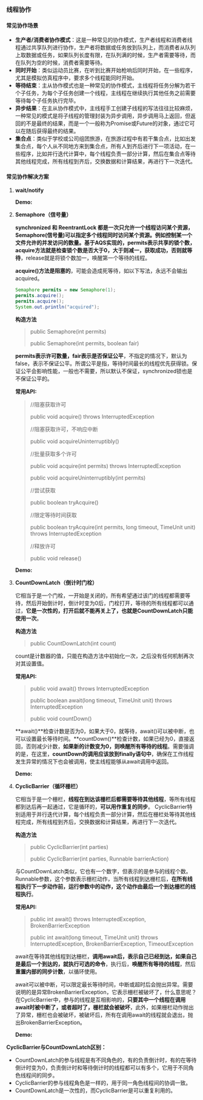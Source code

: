 ### 线程协作

#### 常见协作场景

- **生产者/消费者协作模式**：这是一种常见的协作模式，生产者线程和消费者线程通过共享队列进行协作，生产者将数据或任务放到队列上，而消费者从队列上取数据或任务，如果队列长度有限，在队列满的时候，生产者需要等待，而在队列为空的时候，消费者需要等待。
- **同时开始**：类似运动员比赛，在听到比赛开始枪响后同时开始，在一些程序，尤其是模拟仿真程序中，要求多个线程能同时开始。
- **等待结束**：主从协作模式也是一种常见的协作模式，主线程将任务分解为若干个子任务，为每个子任务创建一个线程，主线程在继续执行其他任务之前需要等待每个子任务执行完毕。
- **异步结果**：在主从协作模式中，主线程手工创建子线程的写法往往比较麻烦，一种常见的模式是将子线程的管理封装为异步调用，异步调用马上返回，但返回的不是最终的结果，而是一个一般称为Promise或Future的对象，通过它可以在随后获得最终的结果。
- **集合点**：类似于学校或公司组团旅游，在旅游过程中有若干集合点，比如出发集合点，每个人从不同地方来到集合点，所有人到齐后进行下一项活动，在一些程序，比如并行迭代计算中，每个线程负责一部分计算，然后在集合点等待其他线程完成，所有线程到齐后，交换数据和计算结果，再进行下一次迭代。

#### 常见协作解决方案

1. **wait/notify**

   **Demo:**

   >
   >
   >

2. **Semaphore（信号量）**

   **synchronized 和 ReentrantLock 都是一次只允许一个线程访问某个资源，Semaphore(信号量)可以指定多个线程同时访问某个资源。**例如控制某一个文件允许的并发访问的数量。**基于AQS实现**的，**permits表示共享的锁个数**，acquire方法就是检查锁个数是否大于0，大于则减一，获取成功，否则就**等待**，release就是将锁个数加一，唤醒第一个等待的线程。

   **acquire()方法是阻塞的**，可能会造成死等待，如以下写法，永远不会输出acquired。

   ```java
   Semaphore permits = new Semaphore(1);
   permits.acquire();
   permits.acquire();
   System.out.println("acquired");
   ```

   **构造方法**

   >public Semaphore(int permits)
   >
   >public Semaphore(int permits, boolean fair)

   **permits表示许可数量，fair表示是否保证公平**，不指定的情况下，默认为false，表示不保证公平。所谓公平是指，等待时间最长的线程优先获得锁。保证公平会影响性能，一般也不需要，所以默认不保证，synchronized锁也是不保证公平的。

   **常用API:**

   >//阻塞获取许可
   >
   >public void acquire() throws InterruptedException
   >
   >//阻塞获取许可，不响应中断
   >
   >public void acquireUninterruptibly()
   >
   >//批量获取多个许可
   >
   >public void acquire(int permits) throws InterruptedException
   >
   >public void acquireUninterruptibly(int permits)
   >
   >//尝试获取
   >
   >public boolean tryAcquire()
   >
   >//限定等待时间获取
   >
   >public boolean tryAcquire(int permits, long timeout, TimeUnit unit) throws InterruptedException
   >
   >//释放许可
   >
   >public void release()

   **Demo:**

   >
   >
   >

3. **CountDownLatch（倒计时门栓）**

   它相当于是一个门栓，一开始是关闭的，所有希望通过该门的线程都需要等待，然后开始倒计时，倒计时变为0后，门栓打开，等待的所有线程都可以通过，**它是一次性的，打开后就不能再关上了，也就是CountDownLatch只能使用一次**。

   **构造方法**

   > public CountDownLatch(int count)

   count是计数器的值，只能在构造方法中初始化一次，之后没有任何机制再次对其设置值。

   **常用API:**

   > public void await() throws InterruptedException
   >
   > public boolean await(long timeout, TimeUnit unit) throws InterruptedException
   >
   > public void countDown() 

   **await()**检查计数是否为0，如果大于0，就等待，await()可以被中断，也可以设置最长等待时间。**countDown()**检查计数，如果已经为0，直接返回，否则减少计数，**如果新的计数变为0，则唤醒所有等待的线程**。需要强调的是，在这里，**countDown的调用应该放到finally语句中**，确保在工作线程发生异常的情况下也会被调用，使主线程能够从await调用中返回。

   **Demo:**

   >
   >
   >

4. **CyclicBarrier（循环栅栏）**

   它相当于是一个栅栏，**线程在到达该栅栏后都需要等待其他线程**，等所有线程都到达后再一起通过，它是循环的，**可以用作重复的同步**。 CyclicBarrier特别适用于并行迭代计算，每个线程负责一部分计算，然后在栅栏处等待其他线程完成，所有线程到齐后，交换数据和计算结果，再进行下一次迭代。

   **构造方法**

   >public CyclicBarrier(int parties)
   >
   >public CyclicBarrier(int parties, Runnable barrierAction)

   与CountDownLatch类似，它也有一个数字，但表示的是参与的线程个数。Runnable参数，这个参数表示栅栏动作，当所有线程到达栅栏后，**在所有线程执行下一步动作前，运行参数中的动作，这个动作由最后一个到达栅栏的线程执行**。

   **常用API:**

   >public int await() throws InterruptedException, BrokenBarrierException
   >
   >public int await(long timeout, TimeUnit unit) throws InterruptedException, BrokenBarrierException, TimeoutException

   await在等待其他线程到达栅栏，**调用await后，表示自己已经到达，如果自己是最后一个到达的，就执行可选的命令**，执行后，**唤醒所有等待的线程**，然后**重置内部的同步计数**，以循环使用。

   await可以被中断，可以限定最长等待时间，中断或超时后会抛出异常。需要说明的是异常BrokenBarrierException，它表示栅栏被破坏了，什么意思呢？在CyclicBarrier中，参与的线程是互相影响的，**只要其中一个线程在调用await时被中断了，或者超时了，栅栏就会被破坏**，此外，如果栅栏动作抛出了异常，栅栏也会被破坏，被破坏后，所有在调用await的线程就会退出，抛出BrokenBarrierException。

   **Demo:**

   >
   >
   >

**CyclicBarrier与CountDownLatch区别：**

- CountDownLatch的参与线程是有不同角色的，有的负责倒计时，有的在等待倒计时变为0，负责倒计时和等待倒计时的线程都可以有多个，它用于不同角色线程间的同步。
- CyclicBarrier的参与线程角色是一样的，用于同一角色线程间的协调一致。
- CountDownLatch是一次性的，而CyclicBarrier是可以重复利用的。